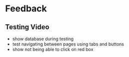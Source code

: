 # Feedback

## Testing Video

- show database during testing
- test navigating between pages using tabs and buttons
- show not being able to click on red box
